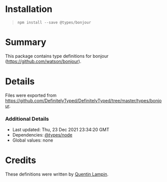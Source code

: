 # Installation

> `npm install --save @types/bonjour`

# Summary

This package contains type definitions for bonjour (https://github.com/watson/bonjour).

# Details

Files were exported from https://github.com/DefinitelyTyped/DefinitelyTyped/tree/master/types/bonjour.

### Additional Details

* Last updated: Thu, 23 Dec 2021 23:34:20 GMT
* Dependencies: [@types/node](https://npmjs.com/package/@types/node)
* Global values: none

# Credits

These definitions were written by [Quentin Lampin](https://github.com/quentin-ol).
